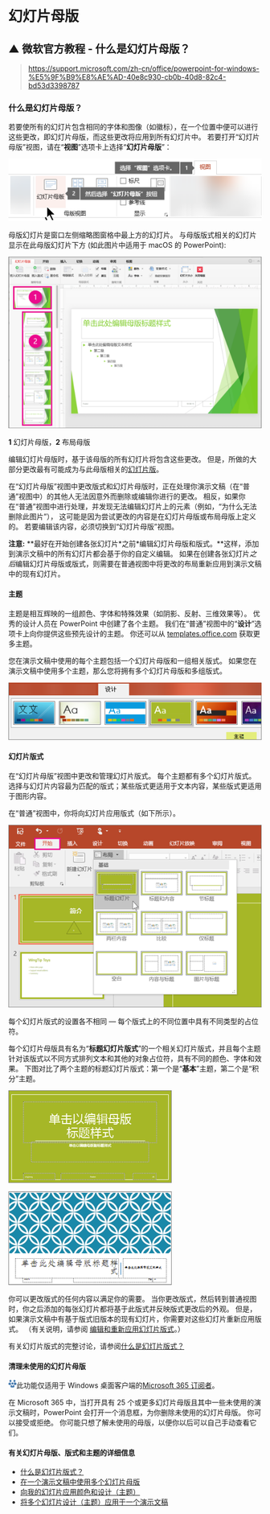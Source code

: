 #  幻灯片母版









## ▲ 微软官方教程 - 什么是幻灯片母版？

> https://support.microsoft.com/zh-cn/office/powerpoint-for-windows-%E5%9F%B9%E8%AE%AD-40e8c930-cb0b-40d8-82c4-bd53d3398787

### 什么是幻灯片母版？

若要使所有的幻灯片包含相同的字体和图像（如徽标），在一个位置中便可以进行这些更改，即幻灯片母版，而这些更改将应用到所有幻灯片中。 若要打开“幻灯片母版”视图，请在“**视图**”选项卡上选择“**幻灯片母版**”：

![使用 PowerPoint 中的视图选项卡切换到幻灯片母版视图](readme.assets/ae03be48-ff86-422c-83ec-352447fe3eb3.png)

母版幻灯片是窗口左侧缩略图窗格中最上方的幻灯片。 与母版版式相关的幻灯片显示在此母版幻灯片下方 (如此图片中适用于 macOS 的 PowerPoint):

![幻灯片母版和幻灯片版式](readme.assets/bcaf8a1c-a321-4a11-9e17-95ccb4910c03.png)

**1** 幻灯片母版，**2** 布局母版

编辑幻灯片母版时，基于该母版的所有幻灯片将包含这些更改。 但是，所做的大部分更改最有可能成为与此母版相关的[幻灯片版](https://support.microsoft.com/zh-cn/office/什么是幻灯片版式-99da5716-92ee-4b6a-a0b5-beea45150f3a)。

在“幻灯片母版”视图中更改版式和幻灯片母版时，正在处理你演示文稿（在“普通”视图中）的其他人无法因意外而删除或编辑你进行的更改。 相反，如果你在“普通”视图中进行处理，并发现无法编辑幻灯片上的元素（例如，“为什么无法删除此图片”）， 这可能是因为尝试更改的内容是在幻灯片母版或布局母版上定义的。 若要编辑该内容，必须切换到“幻灯片母版”视图。

**注意:** **最好在开始创建各张幻灯片\*之前\*编辑幻灯片母版和版式。**这样，添加到演示文稿中的所有幻灯片都会基于你的自定义编辑。 如果在创建各张幻灯片*之后*编辑幻灯片母版或版式，则需要在普通视图中将更改的布局重新应用到演示文稿中的现有幻灯片。

#### 主题

主题是相互辉映的一组颜色、字体和特殊效果（如阴影、反射、三维效果等）。 优秀的设计人员在 PowerPoint 中创建了各个主题。 我们在“普通”视图中的“**设计**”选项卡上向你提供这些预先设计的主题。 你还可以从 [templates.office.com](https://go.microsoft.com/fwlink/p/?linkid=2170884) 获取更多主题。

您在演示文稿中使用的每个主题包括一个幻灯片母版和一组相关版式。 如果您在演示文稿中使用多个主题，那么您将拥有多个幻灯片母版和多组版式。

![PowerPoint 主题](readme.assets/6aae55a6-d2ba-4473-97b7-8d197bcad9e9.png)

#### 幻灯片版式

在“幻灯片母版”视图中更改和管理幻灯片版式。 每个主题都有多个幻灯片版式。 选择与幻灯片内容最为匹配的版式；某些版式更适用于文本内容，某些版式更适用于图形内容。

在“普通”视图中，你将向幻灯片应用版式（如下所示）。

![PowerPoint 幻灯片版式](readme.assets/e518ef5c-ab01-427e-9d55-e80712065809.png)

每个幻灯片版式的设置各不相同 — 每个版式上的不同位置中具有不同类型的占位符。

每个幻灯片母版具有名为“**标题幻灯片版式**”的一个相关幻灯片版式，并且每个主题针对该版式以不同方式排列文本和其他的对象占位符，具有不同的颜色、字体和效果。 下图对比了两个主题的标题幻灯片版式：第一个是“**基本**”主题，第二个是“积分”主题。

![PowerPoint 中的基本标题幻灯片版式](readme.assets/04748352-7cb0-41eb-8fa3-652607ae043a.png)

![PowerPoint 中的整体标题幻灯片版式](readme.assets/5a1927cd-c01c-4880-b54f-d919b1cb7587.png)

你可以更改版式的任何内容以满足你的需要。 当你更改版式，然后转到普通视图时，你之后添加的每张幻灯片都将基于此版式并反映版式更改后的外观。 但是，如果演示文稿中有基于版式旧版本的现有幻灯片，你需要对这些幻灯片重新应用版式。 （有关说明，请参阅 [编辑和重新应用幻灯片版式](https://support.microsoft.com/zh-cn/office/编辑和重新应用幻灯片版式-6f4338f8-555f-49cf-9835-6209be3c7b48)。）

有关幻灯片版式的完整讨论，请参阅[什么是幻灯片版式？](https://support.microsoft.com/zh-cn/office/什么是幻灯片版式-99da5716-92ee-4b6a-a0b5-beea45150f3a)

#### 清理未使用的幻灯片母版

![这是一项仅订阅者可以使用的功能](readme.assets/d6d302b8-489a-47ba-9c87-ee1fe3c20c7e.png)此功能仅适用于 Windows 桌面客户端的[Microsoft 365 订阅者](https://support.office.com/article/95c8d81d-08ba-42c1-914f-bca4603e1426)。

在 Microsoft 365 中，当打开具有 25 个或更多幻灯片母版且其中一些未使用的演示文稿时，PowerPoint 会打开一个消息框，为你删除未使用的幻灯片母版。 你可以接受或拒绝。 你可能只想了解未使用的母版，以便你以后可以自己手动查看它们。 

#### 有关幻灯片母版、版式和主题的详细信息

- [什么是幻灯片版式？](https://support.microsoft.com/zh-cn/office/什么是幻灯片版式-99da5716-92ee-4b6a-a0b5-beea45150f3a)
- [在一个演示文稿中使用多个幻灯片母版](https://support.microsoft.com/zh-cn/office/在一个演示文稿中使用多个幻灯片母版-dc684a1d-9d14-4ead-9bb5-2303d4fedba8)
- [向我的幻灯片应用颜色和设计（主题）](https://support.microsoft.com/zh-cn/office/通过主题为幻灯片添加颜色和设计-a54d6866-8c32-4fbc-b15d-6fcc4bd1edf6)
- [将多个幻灯片设计（主题）应用于一个演示文稿](https://support.microsoft.com/zh-cn/office/在一个演示文稿中使用多个主题-a5648a47-1a8b-49a7-a031-23eba396ca81)